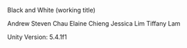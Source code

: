 Black and White (working title)

Andrew Steven Chau
Elaine Chieng
Jessica Lim
Tiffany Lam

Unity Version: 5.4.1f1